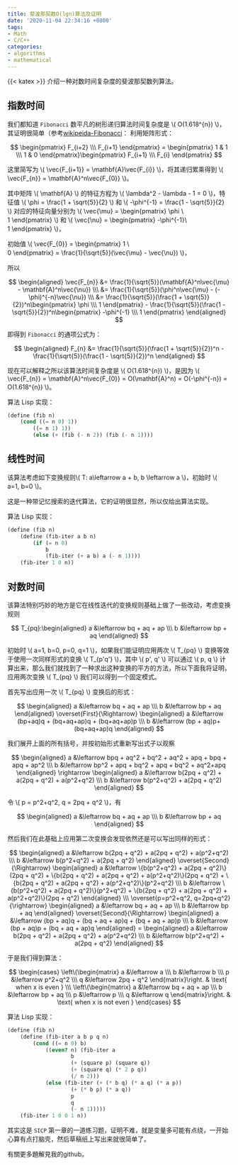 ```yaml
---
title: 斐波那契数O(lgn)算法及证明
date: '2020-11-04 22:34:16 +0800'
tags:
- Math
- C/C++
categories:
- algorithms
- mathematical
---
```

{{< katex >}}
介绍一种对数时间复杂度的斐波那契数列算法。

## 指数时间

我们都知道 `Fibonacci` 数平凡的树形递归算法时间复杂度是 \\( O(1.618^{n}) \\)，其证明很简单（参考[wikipeida-Fibonacci](https://en.wikipedia.org/wiki/Fibonacci_number#Matrix_form)：
利用矩阵形式：

$$
\begin{pmatrix}
F_{i+2} \\\
F_{i+1}
\end{pmatrix} = \begin{pmatrix}
1 & 1 \\\
1 & 0
\end{pmatrix}\begin{pmatrix}
F_{i+1} \\\
F_{i}
\end{pmatrix}
$$

这里简写为 \\( \vec{F_{i+1}} = \mathbf{A}\vec{F_{i}} \\)，将其递归累乘得到 \\( \vec{F_{n}} = \mathbf{A}^n\vec{F_{0}} \\)。

其中矩阵 \\( \mathbf{A} \\) 的特征方程为 \\( \lambda^2 - \lambda - 1 = 0 \\)，特征值 \\( \phi = \frac{1 + \sqrt{5}}{2} \\) 和 \\( -\phi^{-1} = \frac{1 - \sqrt{5}}{2} \\) 对应的特征向量分别为 \\( \vec{\mu} = \begin{pmatrix}
\phi \\\
1
\end{pmatrix} \\) 和 \\( \vec{\nu} = \begin{pmatrix}
-\phi^{-1}\\\
1
\end{pmatrix} \\)，

初始值 \\( \vec{F_{0}} = \begin{pmatrix}
1 \\\
0
\end{pmatrix} = \frac{1}{\sqrt{5}}(\vec{\mu} - \vec{\nu}) \\)，

所以

$$
\begin{aligned}
\vec{F_{n}} &= \frac{1}{\sqrt{5}}(\mathbf{A}^n\vec{\mu} - \mathbf{A}^n\vec{\nu}) \\\
&= \frac{1}{\sqrt{5}}(\phi^n\vec{\mu} - (-\phi)^{-n}\vec{\nu}) \\\
&= \frac{1}{\sqrt{5}}(\frac{1 + \sqrt{5}}{2})^n\begin{pmatrix}
\phi \\\
1
\end{pmatrix} - \frac{1}{\sqrt{5}}(\frac{1 - \sqrt{5}}{2})^n\begin{pmatrix}
-\phi^{-1} \\\
1
\end{pmatrix}
\end{aligned}
$$

即得到 `Fibonacci` 的通项公式为：

$$
\begin{aligned}
F_{n} &= \frac{1}{\sqrt{5}}(\frac{1 + \sqrt{5}}{2})^n - \frac{1}{\sqrt{5}}(\frac{1 - \sqrt{5}}{2})^n
\end{aligned}
$$

现在可以解释之所以该算法时间复杂度是 \\( O(1.618^{n}) \\)，是因为 \\( \vec{F_{n}} = \mathbf{A}^n\vec{F_{0}} = O(\mathbf{A}^n) = O(-\phi^{-n}) = O(1.618^{n}) \\)。

算法 Lisp 实现：

```scheme
(define (fib n)
	(cond ((= n 0) 1))
		((= n 1) 1))
		(else (+ (fib (- n 2)) (fib (- n 1))))
```

## 线性时间

该算法考虑如下变换规则\\( T: a\leftarrow a + b, b \leftarrow a \\)，初始时 \\( a=1, b=0 \\)。

这是一种带记忆搜索的迭代算法，它的证明很显然，所以仅给出算法实现。

算法 Lisp 实现：

```scheme
(define (fib n)
	(define (fib-iter a b n)
		(if (= n 0)
			b
			(fib-iter (+ a b) a (- n 1))))
	(fib-iter 1 0 n))
```

## 对数时间

该算法特别巧妙的地方是它在线性迭代的变换规则基础上做了一些改动，考虑变换规则

$$
T_{pq}:\begin{aligned}
a &\leftarrow bq + aq + ap \\\
b &\leftarrow bp + aq
\end{aligned}
$$

初始时 \\( a=1, b=0, p=0, q=1 \\)，如果我们能证明应用两次 \\( T_{pq} \\) 变换等效于使用一次同样形式的变换 \\( T_{p'q'} \\)，其中 \\( p', q' \\) 可以通过 \\( p, q \\) 计算出来，那么我们就找到了一种求出这种变换的平方的方法，所以下面我将证明，应用两次变换 \\( T_{pq} \\) 我们可以得到一个固定模式。

首先写出应用一次 \\( T_{pq} \\) 变换后的形式：

$$
\begin{aligned}
a &\leftarrow bq + aq + ap \\\
b &\leftarrow bp + aq
\end{aligned} \overset{First}{\Rightarrow} \begin{aligned}
a &\leftarrow (bp+aq)q + (bq+aq+ap)q + (bq+aq+ap)p \\\
b &\leftarrow (bp + aq)p+ (bq+aq+ap)q
\end{aligned}
$$

我们展开上面的所有括号，并按初始形式重新写出式子以观察

$$
\begin{aligned}
a &\leftarrow bpq + aq^2 + bq^2 + aq^2 + apq + bpq + apq + ap^2 \\\
b &\leftarrow bp^2 + apq + bq^2 + apq + bq^2 + aq^2+apq
\end{aligned} \rightarrow \begin{aligned}
a &\leftarrow b(2pq + q^2) + a(2pq + q^2) + a(p^2+q^2) \\\
b &\leftarrow b(p^2+q^2) + a(2pq + q^2)
\end{aligned}
$$

令 \\( p = p^2+q^2, q = 2pq + q^2 \\)，有

$$
\begin{aligned}
a &\leftarrow bq + aq + ap \\\
b &\leftarrow bp + aq
\end{aligned}
$$

然后我们在此基础上应用第二次变换会发现依然还是可以写出同样的形式：

$$
\begin{aligned}
a &\leftarrow b(2pq + q^2) + a(2pq + q^2) + a(p^2+q^2) \\\
b &\leftarrow b(p^2+q^2) + a(2pq + q^2)
\end{aligned} \overset{Second}{\Rightarrow} \begin{aligned}
a &\leftarrow \{b(p^2+q^2) + a(2pq + q^2)\}(2pq + q^2) + \{b(2pq + q^2) + a(2pq + q^2) + a(p^2+q^2)\}(2pq + q^2) + \{b(2pq + q^2) + a(2pq + q^2) + a(p^2+q^2)\}(p^2+q^2) \\\
b &\leftarrow \{b(p^2+q^2) + a(2pq + q^2)\}(p^2+q^2) + \{b(2pq + q^2) + a(2pq + q^2) + a(p^2+q^2)\}(2pq + q^2)
\end{aligned} \\\
\overset{p=p^2+q^2, q=2pq+q^2}{\rightarrow} \begin{aligned}
a &\leftarrow bq + aq + ap \\\
b &\leftarrow bp + aq
\end{aligned} \overset{Second}{\Rightarrow} \begin{aligned}
a &\leftarrow (bp + aq)q + (bq + aq + ap)q + (bq + aq + ap)p \\\
b &\leftarrow (bp + aq)p + (bq + aq + ap)q
\end{aligned} = \begin{aligned}
a &\leftarrow b(2pq + q^2) + a(2pq + q^2) + a(p^2+q^2) \\\
b &\leftarrow b(p^2+q^2) + a(2pq + q^2)
\end{aligned}
$$

于是我们得到算法：

$$
\begin{cases}
\left\(\begin{matrix}
a &\leftarrow a \\\
b &\leftarrow b \\\
p &\leftarrow p^2+q^2 \\\
q &\leftarrow 2pq + q^2
\end{matrix}\right. & \text{ when x is even }  \\\
\left\(\begin{matrix}
a &\leftarrow bq + aq + ap \\\
b &\leftarrow bp + aq \\\
p &\leftarrow p \\\
q &\leftarrow q
\end{matrix}\right. & \text{ when x is not even }
\end{cases}
$$

算法 Lisp 实现：

```scheme
(define (fib n)
	(define (fib-iter a b p q n)
		(cond ((= n 0) b)
			((even? n) (fib-iter a
					b
					(+ (square p) (square q))
					(+ (square q) (* 2 p q))
					(/ n 2)))
			(else (fib-iter (+ (* b q) (* a q) (* a p))
					(+ (* b p) (* a q))
					p
					q
					(- n 1)))))
	(fib-iter 1 0 0 1 n))
```

其实这是 `SICP` 第一章的一道练习题，证明不难，就是变量多可能有点绕，一开始心算有点打脑壳，然后草稿纸上写出来就很简单了。

有關更多題解見我的github。

